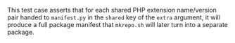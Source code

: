 This test case asserts that for each shared PHP extension name/version pair handed to `manifest.py` in the `shared` key of the `extra` argument, it will produce a full package manifest that `mkrepo.sh` will later turn into a separate package.
